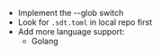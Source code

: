 * Implement the --glob switch
* Look for `.sdt.toml` in local repo first
* Add more language support:
  * Golang
